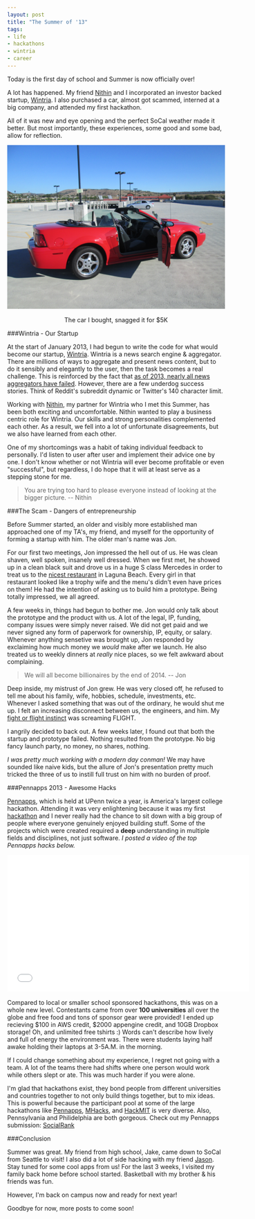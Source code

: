 ```yaml
---
layout: post
title: "The Summer of '13"
tags:
- life
- hackathons
- wintria
- career
---
```


Today is the first day of school and Summer is now officially over!

A lot has happened. My friend [Nithin](http://nithinjilla.com) and I incorporated an investor backed startup, [Wintria](http://wintria.com).  I also purchased a car, almost got scammed, interned at a big company, and attended my first hackathon. 

All of it was new and eye opening and the perfect SoCal weather made it better. But most importantly, these experiences, some good and some bad, allow for reflection.

![2003 Ford Mustang, snagged it for $5K](/images/mustang.jpg)
<center><span class="img-subtitle">The car I bought, snagged it for $5K</span></center>

###Wintria - Our Startup

At the start of January 2013, I had begun to write the code for what would become our startup, [Wintria](http://wintria.com). Wintria is a news search engine & aggregator. There are millions of ways to aggregate and present news content, but to do it sensibly and elegantly to the user, then the task becomes a real challenge. This is reinforced by the fact that [as of 2013, nearly all news aggregators have
failed](http://www.quora.com/News-Aggregators/As-of-2013-why-have-personalized-news-startups-failed). However, there are a few underdog success stories. Think of Reddit's subreddit dynamic or Twitter's 140 character limit. 
<!--
These distinctive and unqiue traits can change everything about a media platform.
It seems like our definition of a news platform keeps on getting looser and looser with even applications like [Newsle](http://newsle.com) and [Twitter](http://twitter.com) being considered real and reliable news.
-->

Working with [Nithin](http://nithinjilla.com), my partner for Wintria who I met this Summer, has been both exciting and uncomfortable. Nithin wanted to play a business centric role for Wintria. Our skills and strong personalities complemented each other. As a result, we fell into a lot of unfortunate disagreements, but we also have learned from each other. 

One of my shortcomings was a habit of taking individual feedback to personally. I'd listen to user after user and implement their advice one by one. I don't know whether or not Wintria will ever become profitable or even "successful", but regardless, I do hope that it will at least serve as a stepping stone for me.

> You are trying too hard to please everyone instead of looking at the bigger picture. -- Nithin

###The Scam - Dangers of entrepreneurship

Before Summer started, an older and visibly more established man approached one of my TA's, my friend, and myself for the opportunity of forming a startup with him. The older man's name was Jon.

For our first two meetings, Jon impressed the hell out of us. He was clean shaven, well spoken, insanely well dressed. When we first met, he showed up in a clean black suit and drove us in a huge S class Mercedes in order to treat us to the [nicest restaurant](http://www.montagelagunabeach.com/) in Laguna Beach. Every girl in that restaurant looked like a trophy wife and the menu's didn't even have prices on them! He had the intention of asking us to build him a prototype. Being totally impressed, we all agreed. 

A few weeks in, things had begun to bother me. Jon would only talk about the prototype and the product with us. A lot of the legal, IP, funding, company issues were simply never raised. We did not get paid and we never signed any form of paperwork for ownership, IP, equity, or salary. Whenever anything sensetive was brought up, Jon responded by exclaiming how much money we *would* make after we launch. He also treated us to weekly dinners at *really* nice places, so we felt awkward about complaining.

> We will all become billionaires by the end of 2014. -- Jon

Deep inside, my mistrust of Jon grew. He was very closed off, he refused to tell me about his family, wife, hobbies, schedule, investments, etc. Whenever I asked something that was out of the ordinary, he would shut me up. I felt an increasing disconnect between us, the engineers, and him. My [fight or flight instinct](http://en.wikipedia.org/wiki/Fight-or-flight_responsehttp://en.wikipedia.org/wiki/Fight-or-flight_response) was screaming FLIGHT.

I angrily decided to back out. A few weeks later, I found out that both the startup and prototype failed. Nothing resulted from the prototype. No big fancy launch party, no money, no shares, nothing.

*I was pretty much working with a modern day conman!* We may have sounded like naive kids, but the allure of Jon's presentation pretty much tricked the three of us to instill full trust on him with no burden of proof.

<!--
###Internship at Canon

Interning at Canon was lots of fun. We touched upon and used a lot of services, like apache SOLR, Hadoop, Hbase, etc. I don't think I can get more specific than that though because of NDA reasons!

![Canon's Irvine campus is beautiful](/images/canon_campus.jpg)

I loved my coworkers. Sam, Quinten, Fernando, you guys are all awesome people and excellent engineers. Hari, you are a legend. I literally want to be like you when I grow up. Hari is a middle aged security engineer who drives a porshe and gives no fucks. Al prefers to stay anonymous, even on the web, so I can't say much except he has taught me a lot! Craig, you are an excellent manager! It was fun having lunch with you and working with you guys.
-->

###Pennapps 2013 - Awesome Hacks

[Pennapps](http://pennapps.com), which is held at UPenn twice a year, is America's largest college hackathon. Attending it was very enlightening because it was my first [hackathon](https://www.google.com/search?q=define%3Ahackathon&oq=define) and I never really had the chance to sit down with a big group of people where everyone genuinely enjoyed building stuff. Some of the projects which were created required a **deep** understanding in multiple fields and disciplines, not just software. *I posted a video of the top Pennapps hacks below.* 

<iframe width="560" height="315" src="//www.youtube.com/embed/LgHS_-L8iVs" frameborder="0" allowfullscreen=""></iframe>

Compared to local or smaller school sponsored hackathons, this was on a whole new level. Contestants came from over **100 universities** all over the globe and free food and tons of sponsor gear were provided! I ended up recieving $100 in AWS credit, $2000 appengine credit, and 10GB Dropbox storage! Oh, and unlimited free tshirts :) Words can't describe how lively and full of energy the environment was. There were students laying half awake holding their laptops at 3-5A.M. in the morning.

If I could change something about my experience, I regret not going with a team. A lot of the teams there had shifts where one person would work while others slept or ate. This was much harder if you were alone. 

I'm glad that hackathons exist, they bond people from different universities and countries together to not only build things together, but to mix ideas. This is powerful because the participant pool at some of the large hackathons like [Pennapps](http://pennapps.com), [MHacks](http://mhacks.org/), and [HackMIT](http://hackmit.org/) is very diverse. Also, Pennsylvania and Philidelphia are both gorgeous. Check out my Pennapps submission: [SocialRank](http://socialrank.codelucas.com)

###Conclusion

Summer was great. My friend from high school, Jake, came down to SoCal from Seattle to visit! I also did a lot of side hacking with my friend [Jason](http://jasontanner.herokuapp.com/). Stay tuned for some cool apps from us! For the last 3 weeks, I visited my family back home before school started. Basketball with my brother & his friends was fun. 

However, I'm back on campus now and ready for next year!

<!--
Check out this awesome view from my new apartment.
![The view from my balcony](/images/balcony.jpg)
-->
Goodbye for now, more posts to come soon!

